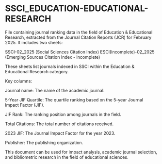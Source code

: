 # SSCI_EDUCATION-EDUCATIONAL-RESEARCH

File containing journal ranking data in the field of Education & Educational Research, extracted from the Journal Citation Reports (JCR) for February 2025. It includes two sheets:

SSCI-02_2025 (Social Sciences Citation Index)
ESCI(Incomplete)-02_2025 (Emerging Sources Citation Index - Incomplete)

These sheets list journals indexed in SSCI within the Education & Educational Research category.

Key columns:

Journal name: The name of the academic journal.

5-Year JIF Quartile: The quartile ranking based on the 5-year Journal Impact Factor (JIF).

JIF Rank: The ranking position among journals in the field.

Total Citations: The total number of citations received.

2023 JIF: The Journal Impact Factor for the year 2023.

Publisher: The publishing organization.

This document can be used for impact analysis, academic journal selection, and bibliometric research in the field of educational sciences.

